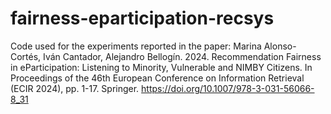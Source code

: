 # fairness-eparticipation-recsys
Code used for the experiments reported in the paper:
Marina Alonso-Cortés, Iván Cantador, Alejandro Bellogín. 2024. Recommendation Fairness in eParticipation: Listening to Minority, Vulnerable and NIMBY Citizens. In Proceedings of the 46th European Conference on Information Retrieval (ECIR 2024), pp. 1-17. Springer. https://doi.org/10.1007/978-3-031-56066-8_31
